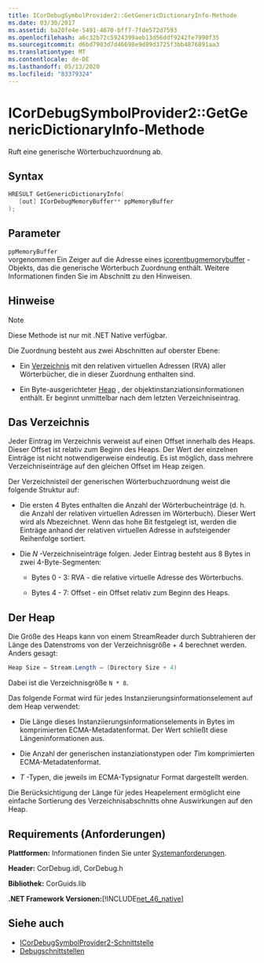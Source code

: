 ```yaml
---
title: ICorDebugSymbolProvider2::GetGenericDictionaryInfo-Methode
ms.date: 03/30/2017
ms.assetid: ba28fe4e-5491-4670-bff7-7fde572d7593
ms.openlocfilehash: a6c32b72c5924399aeb13d56ddf9242fe7990f35
ms.sourcegitcommit: d6bd7903d7d46698e9d89d3725f3bb4876891aa3
ms.translationtype: MT
ms.contentlocale: de-DE
ms.lasthandoff: 05/13/2020
ms.locfileid: "83379324"
---
```

# <a name="icordebugsymbolprovider2getgenericdictionaryinfo-method"></a>ICorDebugSymbolProvider2::GetGenericDictionaryInfo-Methode

Ruft eine generische Wörterbuchzuordnung ab.

## <a name="syntax"></a>Syntax

```cpp
HRESULT GetGenericDictionaryInfo(
   [out] ICorDebugMemoryBuffer** ppMemoryBuffer
);
```

## <a name="parameters"></a>Parameter

`ppMemoryBuffer`\
vorgenommen Ein Zeiger auf die Adresse eines [icorentbugmemorybuffer](icordebugmemorybuffer-interface.md) -Objekts, das die generische Wörterbuch Zuordnung enthält. Weitere Informationen finden Sie im Abschnitt zu den Hinweisen.

## <a name="remarks"></a>Hinweise

> [!NOTE]
> Diese Methode ist nur mit .NET Native verfügbar.

Die Zuordnung besteht aus zwei Abschnitten auf oberster Ebene:

- Ein [Verzeichnis](#Directory) mit den relativen virtuellen Adressen (RVA) aller Wörterbücher, die in dieser Zuordnung enthalten sind.

- Ein Byte-ausgerichteter [Heap](#Heap) , der objektinstanziationsinformationen enthält. Er beginnt unmittelbar nach dem letzten Verzeichniseintrag.

<a name="Directory"></a>

## <a name="the-directory"></a>Das Verzeichnis

Jeder Eintrag im Verzeichnis verweist auf einen Offset innerhalb des Heaps. Dieser Offset ist relativ zum Beginn des Heaps. Der Wert der einzelnen Einträge ist nicht notwendigerweise eindeutig. Es ist möglich, dass mehrere Verzeichniseinträge auf den gleichen Offset im Heap zeigen.

Der Verzeichnisteil der generischen Wörterbuchzuordnung weist die folgende Struktur auf:

- Die ersten 4 Bytes enthalten die Anzahl der Wörterbucheinträge (d. h. die Anzahl der relativen virtuellen Adressen im Wörterbuch). Dieser Wert wird als *N*bezeichnet. Wenn das hohe Bit festgelegt ist, werden die Einträge anhand der relativen virtuellen Adresse in aufsteigender Reihenfolge sortiert.

- Die *N* -Verzeichniseinträge folgen. Jeder Eintrag besteht aus 8 Bytes in zwei 4-Byte-Segmenten:

  - Bytes 0 - 3: RVA - die relative virtuelle Adresse des Wörterbuchs.

  - Bytes 4 - 7: Offset - ein Offset relativ zum Beginn des Heaps.

<a name="Heap"></a>

## <a name="the-heap"></a>Der Heap

Die Größe des Heaps kann von einem StreamReader durch Subtrahieren der Länge des Datenstroms von der Verzeichnisgröße + 4 berechnet werden. Anders gesagt:

```csharp
Heap Size = Stream.Length – (Directory Size + 4)
```

Dabei ist die Verzeichnisgröße `N * 8`.

Das folgende Format wird für jedes Instanziierungsinformationselement auf dem Heap verwendet:

- Die Länge dieses Instanziierungsinformationselements in Bytes im komprimierten ECMA-Metadatenformat. Der Wert schließt diese Längeninformationen aus.

- Die Anzahl der generischen instanziationstypen oder *T*im komprimierten ECMA-Metadatenformat.

- *T* -Typen, die jeweils im ECMA-Typsignatur Format dargestellt werden.

Die Berücksichtigung der Länge für jedes Heapelement ermöglicht eine einfache Sortierung des Verzeichnisabschnitts ohne Auswirkungen auf den Heap.

## <a name="requirements"></a>Requirements (Anforderungen)

**Plattformen:** Informationen finden Sie unter [Systemanforderungen](../../get-started/system-requirements.md).

**Header:** CorDebug.idl, CorDebug.h

**Bibliothek:** CorGuids.lib

**.NET Framework Versionen:**[!INCLUDE[net_46_native](../../../../includes/net-46-native-md.md)]

## <a name="see-also"></a>Siehe auch

- [ICorDebugSymbolProvider2-Schnittstelle](icordebugsymbolprovider2-interface.md)
- [Debugschnittstellen](debugging-interfaces.md)
